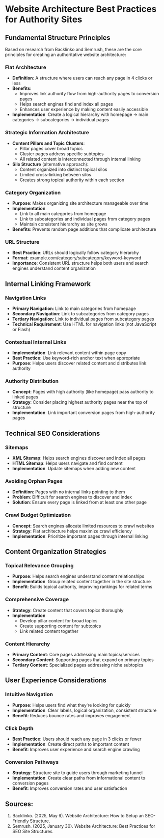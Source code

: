 # Website Architecture Best Practices for Authority Sites

## Fundamental Structure Principles

Based on research from Backlinko and Semrush, these are the core principles for creating an authoritative website architecture:

### Flat Architecture

- **Definition**: A structure where users can reach any page in 4 clicks or less
- **Benefits**:
  - Improves link authority flow from high-authority pages to conversion pages
  - Helps search engines find and index all pages
  - Enhances user experience by making content easily accessible
- **Implementation**: Create a logical hierarchy with homepage → main categories → subcategories → individual pages

### Strategic Information Architecture

- **Content Pillars and Topic Clusters**:
  - Pillar pages cover broad topics
  - Cluster pages address specific subtopics
  - All related content is interconnected through internal linking
- **Silo Structure** (alternative approach):
  - Content organized into distinct topical silos
  - Limited cross-linking between silos
  - Creates strong topical authority within each section

### Category Organization

- **Purpose**: Makes organizing site architecture manageable over time
- **Implementation**:
  - Link to all main categories from homepage
  - Link to subcategories and individual pages from category pages
  - Maintain consistent hierarchy as site grows
- **Benefits**: Prevents random page additions that complicate architecture

### URL Structure

- **Best Practice**: URLs should logically follow category hierarchy
- **Format**: example.com/category/subcategory/keyword-keyword
- **Importance**: Consistent URL structure helps both users and search engines understand content organization

## Internal Linking Framework

### Navigation Links

- **Primary Navigation**: Link to main categories from homepage
- **Secondary Navigation**: Link to subcategories from category pages
- **Tertiary Navigation**: Link to individual pages from subcategory pages
- **Technical Requirement**: Use HTML for navigation links (not JavaScript or Flash)

### Contextual Internal Links

- **Implementation**: Link relevant content within page copy
- **Best Practice**: Use keyword-rich anchor text when appropriate
- **Purpose**: Helps users discover related content and distributes link authority

### Authority Distribution

- **Concept**: Pages with high authority (like homepage) pass authority to linked pages
- **Strategy**: Consider placing highest authority pages near the top of structure
- **Implementation**: Link important conversion pages from high-authority pages

## Technical SEO Considerations

### Sitemaps

- **XML Sitemap**: Helps search engines discover and index all pages
- **HTML Sitemap**: Helps users navigate and find content
- **Implementation**: Update sitemaps when adding new content

### Avoiding Orphan Pages

- **Definition**: Pages with no internal links pointing to them
- **Problem**: Difficult for search engines to discover and index
- **Solution**: Ensure every page is linked from at least one other page

### Crawl Budget Optimization

- **Concept**: Search engines allocate limited resources to crawl websites
- **Strategy**: Flat architecture helps maximize crawl efficiency
- **Implementation**: Prioritize important pages through internal linking

## Content Organization Strategies

### Topical Relevance Grouping

- **Purpose**: Helps search engines understand content relationships
- **Implementation**: Group related content together in the site structure
- **Benefit**: Builds topical authority, improving rankings for related terms

### Comprehensive Coverage

- **Strategy**: Create content that covers topics thoroughly
- **Implementation**:
  - Develop pillar content for broad topics
  - Create supporting content for subtopics
  - Link related content together

### Content Hierarchy

- **Primary Content**: Core pages addressing main topics/services
- **Secondary Content**: Supporting pages that expand on primary topics
- **Tertiary Content**: Specialized pages addressing niche subtopics

## User Experience Considerations

### Intuitive Navigation

- **Purpose**: Helps users find what they're looking for quickly
- **Implementation**: Clear labels, logical organization, consistent structure
- **Benefit**: Reduces bounce rates and improves engagement

### Click Depth

- **Best Practice**: Users should reach any page in 3 clicks or fewer
- **Implementation**: Create direct paths to important content
- **Benefit**: Improves user experience and search engine crawling

### Conversion Pathways

- **Strategy**: Structure site to guide users through marketing funnel
- **Implementation**: Create clear paths from informational content to conversion pages
- **Benefit**: Improves conversion rates and user satisfaction

## Sources:

1. Backlinko. (2025, May 6). Website Architecture: How to Setup an SEO-Friendly Structure.
2. Semrush. (2025, January 30). Website Architecture: Best Practices for SEO Site Structures.
